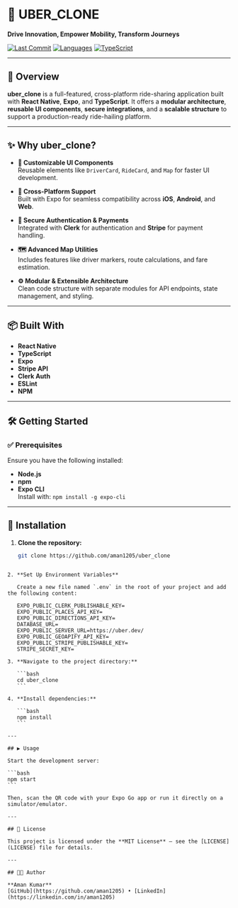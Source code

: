 # 🚗 UBER_CLONE

**Drive Innovation, Empower Mobility, Transform Journeys**

[![Last Commit](https://img.shields.io/github/last-commit/aman1205/uber_clone)](https://github.com/aman1205/uber_clone)
[![Languages](https://img.shields.io/github/languages/count/aman1205/uber_clone)](https://github.com/aman1205/uber_clone)
[![TypeScript](https://img.shields.io/badge/TypeScript-92.1%25-blue)](https://github.com/aman1205/uber_clone)

---

## 🚀 Overview

**uber_clone** is a full-featured, cross-platform ride-sharing application built with **React Native**, **Expo**, and **TypeScript**. It offers a **modular architecture**, **reusable UI components**, **secure integrations**, and a **scalable structure** to support a production-ready ride-hailing platform.

---

## ✨ Why uber_clone?

- **🧩 Customizable UI Components**  
  Reusable elements like `DriverCard`, `RideCard`, and `Map` for faster UI development.

- **📱 Cross-Platform Support**  
  Built with Expo for seamless compatibility across **iOS**, **Android**, and **Web**.

- **🔐 Secure Authentication & Payments**  
  Integrated with **Clerk** for authentication and **Stripe** for payment handling.

- **🗺️ Advanced Map Utilities**  
  Includes features like driver markers, route calculations, and fare estimation.

- **⚙️ Modular & Extensible Architecture**  
  Clean code structure with separate modules for API endpoints, state management, and styling.

---

## 📦 Built With

- **React Native**
- **TypeScript**
- **Expo**
- **Stripe API**
- **Clerk Auth**
- **ESLint**
- **NPM**

---

## 🛠 Getting Started

### ✅ Prerequisites

Ensure you have the following installed:

- **Node.js**
- **npm**
- **Expo CLI**  
  Install with: `npm install -g expo-cli`

---

## 🔧 Installation

1. **Clone the repository:**

   ```bash
   git clone https://github.com/aman1205/uber_clone
````

2. **Set Up Environment Variables**

   Create a new file named `.env` in the root of your project and add the following content:

   EXPO_PUBLIC_CLERK_PUBLISHABLE_KEY=
   EXPO_PUBLIC_PLACES_API_KEY=
   EXPO_PUBLIC_DIRECTIONS_API_KEY=
   DATABASE_URL=
   EXPO_PUBLIC_SERVER_URL=https://uber.dev/
   EXPO_PUBLIC_GEOAPIFY_API_KEY=
   EXPO_PUBLIC_STRIPE_PUBLISHABLE_KEY=
   STRIPE_SECRET_KEY=

3. **Navigate to the project directory:**

   ```bash
   cd uber_clone
   ```

4. **Install dependencies:**

   ```bash
   npm install
   ```

---

## ▶️ Usage

Start the development server:

```bash
npm start
```

Then, scan the QR code with your Expo Go app or run it directly on a simulator/emulator.

---

## 📄 License

This project is licensed under the **MIT License** — see the [LICENSE](LICENSE) file for details.

---

## 👨‍💻 Author

**Aman Kumar**
[GitHub](https://github.com/aman1205) • [LinkedIn](https://linkedin.com/in/aman1205)